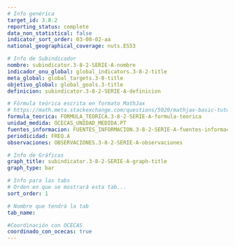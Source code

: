 ```yaml
---
# Info genérica
target_id: 3.8.2
reporting_status: complete
data_non_statistical: false
indicator_sort_order: 03-08-02-aa
national_geographical_coverage: nuts.ES53

# Info de Subindicador
nombre: subindicator.3-8-2-SERIE-A-nombre
indicador_onu_global: global_indicators.3-8-2-title
meta_global: global_targets.3-8-title
objetivo_global: global_goals.3-title
definicion: subindicator.3-8-2-SERIE-A-definicion

# Fórmula teórica escrita en formato MathJax
# https://math.meta.stackexchange.com/questions/5020/mathjax-basic-tutorial-and-quick-reference
formula_teorica: FORMULA_TEORICA.3-8-2-SERIE-A-formula-teorica
unidad_medida: OCECAS_UNIDAD_MEDIDA.PT
fuentes_informacion: FUENTES_INFORMACION.3-8-2-SERIE-A-fuentes-informacion
periodicidad: FREQ.A
observaciones: OBSERVACIONES.3-8-2-SERIE-A-observaciones

# Info de Gráficas
graph_title: subindicator.3-8-2-SERIE-A-graph-title
graph_type: bar

# Info para las tabs
# Orden en que se mostrará esta tab...
sort_order: 1

# Nombre que tendrá la tab
tab_name:

#Coordinación con OCECAS
coordinado_con_ocecas: true
---
```


